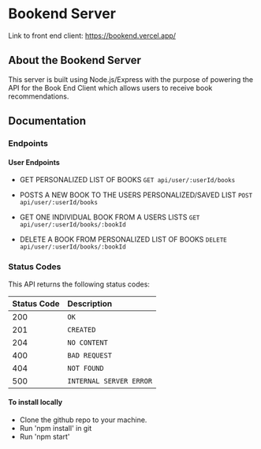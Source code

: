 # Bookend Server 

Link to front end client: https://bookend.vercel.app/

## About the Bookend Server

This server is built using Node.js/Express with the purpose of powering the API for the Book End Client which allows users to receive book recommendations. 

## Documentation

### Endpoints

#### User Endpoints

- GET PERSONALIZED LIST OF BOOKS
`GET api/user/:userId/books`

- POSTS A NEW BOOK TO THE USERS PERSONALIZED/SAVED LIST
`POST api/user/:userId/books`

- GET ONE INDIVIDUAL BOOK FROM A USERS LISTS
`GET api/user/:userId/books/:bookId`

- DELETE A BOOK FROM PERSONALIZED LIST OF BOOKS
`DELETE api/user/:userId/books/:bookId`

### Status Codes

This API returns the following status codes:

| Status Code | Description             |
| :---------- | :---------------------- |
| 200         | `OK`                    |
| 201         | `CREATED`               |
| 204         | `NO CONTENT`               |
| 400         | `BAD REQUEST`           |
| 404         | `NOT FOUND`             |
| 500         | `INTERNAL SERVER ERROR` |


#### To install locally

- Clone the github repo to your machine.
- Run 'npm install' in git
- Run 'npm start'
